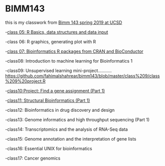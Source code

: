 # BIMM143

this is my classwork from [Bimm 143 spring 2019 at UCSD](https://bioboot.github.io/bimm143_S19/)

-[class 05: R Basics, data structures and data input](https://github.com/fahimalshahrear/bimm143/tree/master/class05) 

-class 06: R graphics, generating plot with R

-[class 07: Bioinformatics R packages from CRAN and BioConductor](https://github.com/fahimalshahrear/bimm143/blob/master/class%207/class7proj.R)

-class08: Introduction to machine learning for Bioinformatics 1

-class09: Unsupervised learning mini-project...........
https://github.com/fahimalshahrear/bimm143/blob/master/class%209/class%209%20project.R

-[class10:Project: Find a gene assignment (Part 1)](https://github.com/fahimalshahrear/bimm143/blob/master/Bimm143_sp19_Fahim%20Al%20Shahrear%20(2).pdf)

-[class11: Structural Bioinformatics (Part 1)](https://github.com/fahimalshahrear/bimm143/blob/master/class%2010.Rproj)

-class12: Bioinformatics in drug discovery and design

-class13: Genome informatics and high throughput sequencing (Part 1) 

-class14: Transcriptomics and the analysis of RNA-Seq data 

-class15: Genome annotation and the interpretation of gene lists 

-class16: Essential UNIX for bioinformatics 

-class17: Cancer genomics 


